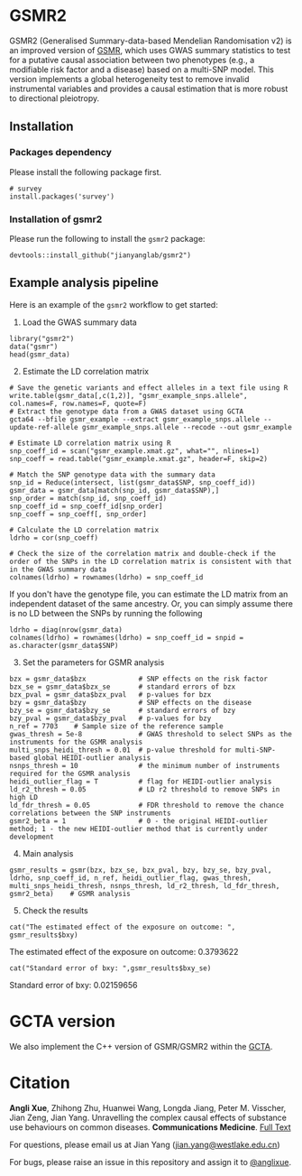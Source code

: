 # GSMR2
 
GSMR2 (Generalised Summary-data-based Mendelian Randomisation v2) is an improved version of [GSMR](https://github.com/jianyanglab/gsmr), which uses GWAS summary statistics to test for a putative causal association between two phenotypes (e.g., a modifiable risk factor and a disease) based on a multi-SNP model. This version implements a global heterogeneity test to remove invalid instrumental variables and provides a causal estimation that is more robust to directional pleiotropy.

## Installation

### Packages dependency

Please install the following package first. 

```{r}
# survey
install.packages('survey')
```

### Installation of gsmr2

Please run the following to install the `gsmr2` package:
```
devtools::install_github("jianyanglab/gsmr2")
```


## Example analysis pipeline

Here is an example of the `gsmr2` workflow to get started:

1. Load the GWAS summary data
```
library("gsmr2")
data("gsmr")
head(gsmr_data)
```
2. Estimate the LD correlation matrix
```
# Save the genetic variants and effect alleles in a text file using R
write.table(gsmr_data[,c(1,2)], "gsmr_example_snps.allele", col.names=F, row.names=F, quote=F)
# Extract the genotype data from a GWAS dataset using GCTA
gcta64 --bfile gsmr_example --extract gsmr_example_snps.allele --update-ref-allele gsmr_example_snps.allele --recode --out gsmr_example

# Estimate LD correlation matrix using R
snp_coeff_id = scan("gsmr_example.xmat.gz", what="", nlines=1)
snp_coeff = read.table("gsmr_example.xmat.gz", header=F, skip=2)

# Match the SNP genotype data with the summary data
snp_id = Reduce(intersect, list(gsmr_data$SNP, snp_coeff_id))
gsmr_data = gsmr_data[match(snp_id, gsmr_data$SNP),]
snp_order = match(snp_id, snp_coeff_id)
snp_coeff_id = snp_coeff_id[snp_order]
snp_coeff = snp_coeff[, snp_order]

# Calculate the LD correlation matrix
ldrho = cor(snp_coeff)

# Check the size of the correlation matrix and double-check if the order of the SNPs in the LD correlation matrix is consistent with that in the GWAS summary data
colnames(ldrho) = rownames(ldrho) = snp_coeff_id

```
If you don't have the genotype file, you can estimate the LD matrix from an independent dataset of the same ancestry.
Or, you can simply assume there is no LD between the SNPs by running the following
```
ldrho = diag(nrow(gsmr_data)
colnames(ldrho) = rownames(ldrho) = snp_coeff_id = snpid = as.character(gsmr_data$SNP)
```

3. Set the parameters for GSMR analysis
```
bzx = gsmr_data$bzx             # SNP effects on the risk factor
bzx_se = gsmr_data$bzx_se       # standard errors of bzx
bzx_pval = gsmr_data$bzx_pval   # p-values for bzx
bzy = gsmr_data$bzy             # SNP effects on the disease
bzy_se = gsmr_data$bzy_se       # standard errors of bzy
bzy_pval = gsmr_data$bzy_pval   # p-values for bzy
n_ref = 7703    # Sample size of the reference sample
gwas_thresh = 5e-8              # GWAS threshold to select SNPs as the instruments for the GSMR analysis
multi_snps_heidi_thresh = 0.01  # p-value threshold for multi-SNP-based global HEIDI-outlier analysis
nsnps_thresh = 10               # the minimum number of instruments required for the GSMR analysis
heidi_outlier_flag = T          # flag for HEIDI-outlier analysis
ld_r2_thresh = 0.05             # LD r2 threshold to remove SNPs in high LD
ld_fdr_thresh = 0.05            # FDR threshold to remove the chance correlations between the SNP instruments
gsmr2_beta = 1                  # 0 - the original HEIDI-outlier method; 1 - the new HEIDI-outlier method that is currently under development 
```

4. Main analysis
```
gsmr_results = gsmr(bzx, bzx_se, bzx_pval, bzy, bzy_se, bzy_pval, ldrho, snp_coeff_id, n_ref, heidi_outlier_flag, gwas_thresh,
multi_snps_heidi_thresh, nsnps_thresh, ld_r2_thresh, ld_fdr_thresh, gsmr2_beta)    # GSMR analysis 
```

5. Check the results
```
cat("The estimated effect of the exposure on outcome: ", gsmr_results$bxy)
```
The estimated effect of the exposure on outcome:  0.3793622

```
cat("Standard error of bxy: ",gsmr_results$bxy_se)
```
Standard error of bxy:  0.02159656

# GCTA version
We also implement the C++ version of GSMR/GSMR2 within the [GCTA](https://github.com/jianyangqt/gcta). 

# Citation

**Angli Xue**, Zhihong Zhu, Huanwei Wang, Longda Jiang, Peter M. Visscher, Jian Zeng, Jian Yang. Unravelling the complex causal effects of substance use behaviours on common diseases. **Communications Medicine**. [Full Text](https://www.nature.com/articles/s43856-024-00473-3)

For questions, please email us at Jian Yang (jian.yang@westlake.edu.cn)

For bugs, please raise an issue in this repository and assign it to [@anglixue](https://github.com/anglixue).

